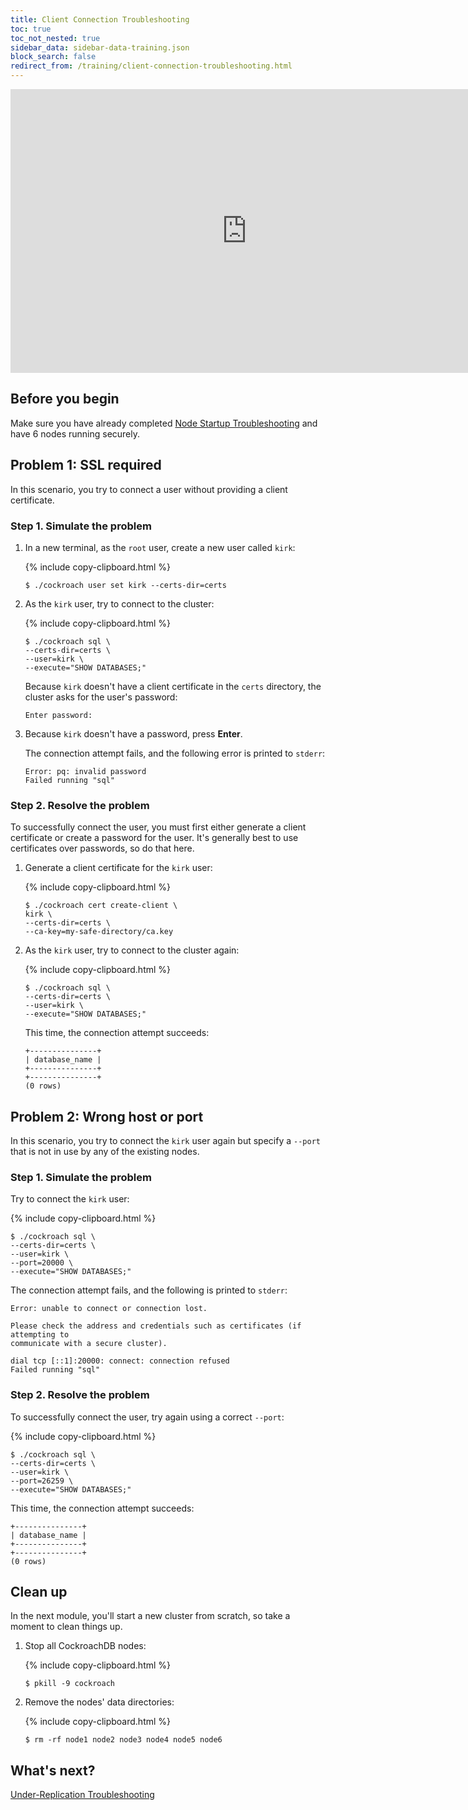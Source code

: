 ```yaml
---
title: Client Connection Troubleshooting
toc: true
toc_not_nested: true
sidebar_data: sidebar-data-training.json
block_search: false
redirect_from: /training/client-connection-troubleshooting.html
---
```


<iframe src="https://docs.google.com/presentation/d/e/2PACX-1vSAcuSBQiKNT-2NbFHVTZsLbktN0UYcR1e_k5F-nAqOjqgUsxO2nbKGmmJAlPgGe43QDHnClVIuVz_x/embed?start=false&loop=false" frameborder="0" width="756" height="454" allowfullscreen="true" mozallowfullscreen="true" webkitallowfullscreen="true"></iframe>

<style>
  #toc ul:before {
    content: "Hands-on Lab"
  }
</style>

## Before you begin

Make sure you have already completed [Node Startup Troubleshooting](node-startup-troubleshooting.html) and have 6 nodes running securely.

## Problem 1: SSL required

In this scenario, you try to connect a user without providing a client certificate.

### Step 1. Simulate the problem

1. In a new terminal, as the `root` user, create a new user called `kirk`:

    {% include copy-clipboard.html %}
    ~~~ shell
    $ ./cockroach user set kirk --certs-dir=certs
    ~~~

2. As the `kirk` user, try to connect to the cluster:

    {% include copy-clipboard.html %}
    ~~~ shell
    $ ./cockroach sql \
    --certs-dir=certs \
    --user=kirk \
    --execute="SHOW DATABASES;"
    ~~~

    Because `kirk` doesn't have a client certificate in the `certs` directory, the cluster asks for the user's password:

    ~~~
    Enter password:
    ~~~

4. Because `kirk` doesn't have a password, press **Enter**.

    The connection attempt fails, and the following error is printed to `stderr`:

    ~~~
    Error: pq: invalid password
    Failed running "sql"
    ~~~

### Step 2. Resolve the problem

To successfully connect the user, you must first either generate a client certificate or create a password for the user. It's generally best to use certificates over passwords, so do that here.

1. Generate a client certificate for the `kirk` user:

    {% include copy-clipboard.html %}
    ~~~ shell
    $ ./cockroach cert create-client \
    kirk \
    --certs-dir=certs \
    --ca-key=my-safe-directory/ca.key
    ~~~

2. As the `kirk` user, try to connect to the cluster again:

    {% include copy-clipboard.html %}
    ~~~ shell
    $ ./cockroach sql \
    --certs-dir=certs \
    --user=kirk \
    --execute="SHOW DATABASES;"
    ~~~

    This time, the connection attempt succeeds:

    ~~~
    +---------------+
    | database_name |
    +---------------+
    +---------------+
    (0 rows)
    ~~~

## Problem 2: Wrong host or port

In this scenario, you try to connect the `kirk` user again but specify a `--port` that is not in use by any of the existing nodes.

### Step 1. Simulate the problem

Try to connect the `kirk` user:

{% include copy-clipboard.html %}
~~~ shell
$ ./cockroach sql \
--certs-dir=certs \
--user=kirk \
--port=20000 \
--execute="SHOW DATABASES;"
~~~

The connection attempt fails, and the following is printed to `stderr`:

~~~
Error: unable to connect or connection lost.

Please check the address and credentials such as certificates (if attempting to
communicate with a secure cluster).

dial tcp [::1]:20000: connect: connection refused
Failed running "sql"
~~~

### Step 2. Resolve the problem

To successfully connect the user, try again using a correct `--port`:

{% include copy-clipboard.html %}
~~~ shell
$ ./cockroach sql \
--certs-dir=certs \
--user=kirk \
--port=26259 \
--execute="SHOW DATABASES;"
~~~

This time, the connection attempt succeeds:

~~~
+---------------+
| database_name |
+---------------+
+---------------+
(0 rows)
~~~

## Clean up

In the next module, you'll start a new cluster from scratch, so take a moment to clean things up.

1. Stop all CockroachDB nodes:

    {% include copy-clipboard.html %}
    ~~~ shell
    $ pkill -9 cockroach
    ~~~

2. Remove the nodes' data directories:

    {% include copy-clipboard.html %}
    ~~~ shell
    $ rm -rf node1 node2 node3 node4 node5 node6
    ~~~

## What's next?

[Under-Replication Troubleshooting](under-replication-troubleshooting.html)

